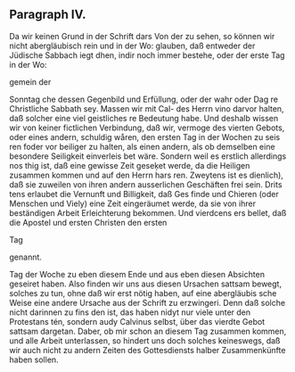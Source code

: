 

<!-- Seite 485 -->
Paragraph  IV.
--------------

Da wir keinen Grund in der Schrift dars Von der zu sehen, so können wir nicht abergläubisch rein und in der Wo: glauben, daß entweder der Jüdische Sabbach iegt dhen, indir noch immer bestehe, oder der erste Tag in der Wo:

gemein der

Sonntag che dessen Gegenbild und Erfüllung, oder der wahr oder Dag re Christliche Sabbath sey. Massen wir mit Cal- des Herrn vino darvor halten, daß solcher eine viel geistliches re Bedeutung habe. Und deshalb
 wissen wir von keiner fictlichen Verbindung, daß wir, vermoge des vierten Gebots, oder eines andern, schuldig wåren, den ersten Tag in der Wochen zu seis ren foder vor beiliger zu halten, als einen andern, als ob demselben eine besondere Seiligkeit einverleis bet wäre. Sondern weil es erstlich allerdings nos thig ist, daß eine gewisse Zeit geseķet werde, da die Heiligen zusammen kommen und auf den Herrn hars ren. Zweytens ist es dienlich), daß sie zuweilen von ihren andern ausserlichen Geschäften frei sein. Drits tens erlaubet die Vernunft und Billigkeit, daß Ges finde und Chieren (oder Menschen und Viely) eine Zeit eingeräumet werde, da sie von ihrer beständigen Arbeit Erleichterung bekommen. Und vierdcens ers bellet, daß die Apostel und ersten Christen den ersten

Tag

genannt.
<!-- Seite 486 -->

Tag der Woche zu eben diesem Ende und aus eben diesen Absichten geseiret haben. Also finden wir uns aus diesen Ursachen sattsam bewegt, solches zu tun, ohne daß wir erst nötig haben, auf eine abergläubis sche Weise eine andere Ursache aus der Schrift zu erzwingeri. Denn daß solche nicht darinnen zu fins den ist, das haben nidyt nur viele unter den Protestans tén, sondern audy Calvinus selbst, über das vierdte Gebot sattsam dargetan. Daber, ob mir schon an diesem Tag zusammen kommen, und alle Arbeit unterlassen, so hindert uns doch solches keineswegs, daß wir auch nicht zu andern Zeiten des Gottesdiensts halber Zusammenkünfte haben sollen.


